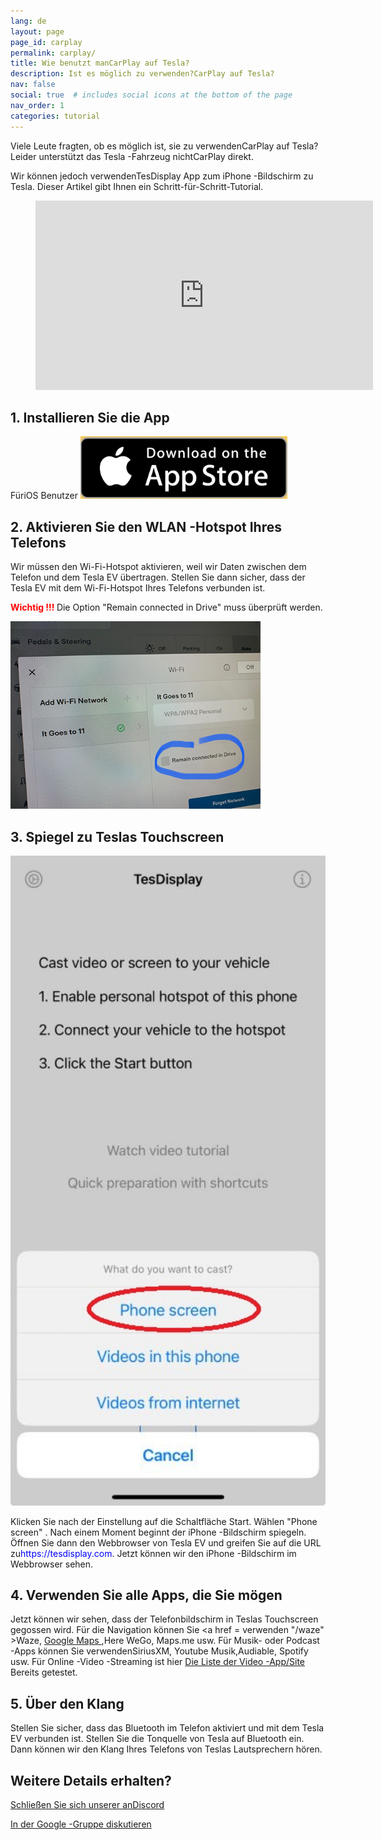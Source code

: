 ```yaml
---
lang: de
layout: page
page_id: carplay
permalink: carplay/
title: Wie benutzt manCarPlay auf Tesla?
description: Ist es möglich zu verwenden?CarPlay auf Tesla?
nav: false
social: true  # includes social icons at the bottom of the page
nav_order: 1
categories: tutorial
---
```


Viele Leute fragten, ob es möglich ist, sie zu verwendenCarPlay auf Tesla? Leider unterstützt das Tesla -Fahrzeug nichtCarPlay direkt.

Wir können jedoch verwendenTesDisplay App zum iPhone -Bildschirm zu Tesla. Dieser Artikel gibt Ihnen ein Schritt-für-Schritt-Tutorial.

<!-- blank line -->
<figure class= "video-container" >
  <iframe width= "540"  height= "303"  src= "https://www.youtube.com/embed/7gpRzQRM3uk"  frameborder= "0"  allowfullscreen= "true" > </iframe>
</figure>
<!-- blank line -->

## 1. Installieren Sie die App
FüriOS Benutzer
<a id = "appstore"  href = "https://apps.apple.com/app/tesdisplay-screen-mirror/id6469987744" >
  <img src= "/assets/img/app-store-badge.png"  height= "100px" >
</a>

## 2. Aktivieren Sie den WLAN -Hotspot Ihres Telefons
<p> Wir müssen den Wi-Fi-Hotspot aktivieren, weil wir Daten zwischen dem Telefon und dem Tesla EV übertragen.
Stellen Sie dann sicher, dass der Tesla EV mit dem Wi-Fi-Hotspot Ihres Telefons verbunden ist. </P>
<p><span style= "color: red" > <b> Wichtig !!! </b></span> Die Option "Remain connected in Drive"  muss überprüft werden. </p>
<img src= "/assets/img/wifi-connected.jpg"  height= "300px" >

## 3. Spiegel zu Teslas Touchscreen
<p style= "text-align: center;" >
<img src= "/assets/img/iphone-screen.jpg"  alt= "The start choice of TesDisplay app"  width= "540px" >
</p>
Klicken Sie nach der Einstellung auf die Schaltfläche Start. Wählen "Phone screen" . Nach einem Moment beginnt der iPhone -Bildschirm spiegeln.
Öffnen Sie dann den Webbrowser von Tesla EV und greifen Sie auf die URL zu<span style= "color:blue" >https://tesdisplay.com</span>. Jetzt können wir den iPhone -Bildschirm im Webbrowser sehen.

## 4. Verwenden Sie alle Apps, die Sie mögen
Jetzt können wir sehen, dass der Telefonbildschirm in Teslas Touchscreen gegossen wird.
Für die Navigation können Sie <a href = verwenden "/waze" >Waze</a>, <a href = "/gmap" > Google Maps </a>,Here WeGo, Maps.me usw.
Für Musik- oder Podcast -Apps können Sie verwendenSiriusXM, Youtube Musik,Audiable, Spotify usw.
Für Online -Video -Streaming ist hier <a href = "/sites" > Die Liste der Video -App/Site </a> Bereits getestet.

## 5. Über den Klang
Stellen Sie sicher, dass das Bluetooth im Telefon aktiviert und mit dem Tesla EV verbunden ist.
Stellen Sie die Tonquelle von Tesla auf Bluetooth ein.
Dann können wir den Klang Ihres Telefons von Teslas Lautsprechern hören.

## Weitere Details erhalten?
<p> <a href = "https://discord.gg/Tvbs9uWcN9"  Ziel = "_blank" > Schließen Sie sich unserer anDiscord</a> </p>
<p> <a href = "https://groups.google.com/g/tesla-display"  Ziel = "_blank" > In der Google -Gruppe diskutieren </a> </p>

